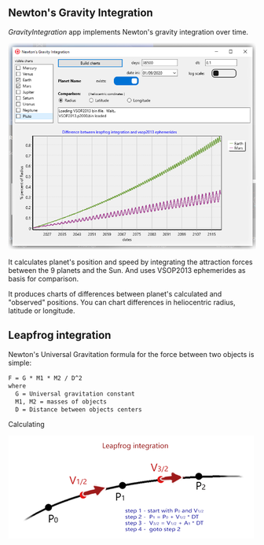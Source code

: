 ## Newton's Gravity Integration

*GravityIntegration* app implements Newton's gravity integration over time.

![GravityIntegration screenshot](screenshotGravityIntegration.png)

It calculates planet's position and speed by integrating the attraction forces
between the 9 planets and the Sun. And uses VSOP2013 ephemerides as basis for comparison.

It produces charts of differences between planet's calculated and "observed" positions.
You can chart differences in heliocentric radius, latitude or longitude.

## Leapfrog integration
Newton's Universal Gravitation formula for the force between two objects is simple: 

    F = G * M1 * M2 / D^2
    where
      G = Universal gravitation constant
      M1, M2 = masses of objects
      D = Distance between objects centers
    
Calculating 

![leapfrog integration](leapfrogIntegration.png)



